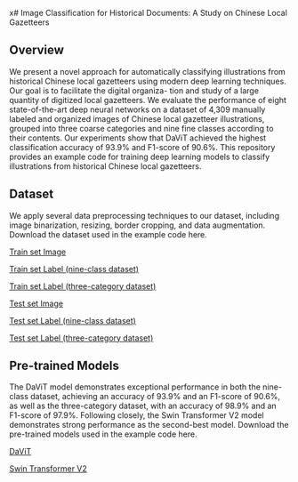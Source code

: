 x# Image Classification for Historical Documents: A Study on Chinese Local Gazetteers
## Overview
We present a novel approach for automatically classifying illustrations from historical Chinese
local gazetteers using modern deep learning techniques. Our goal is to facilitate the digital organiza-
tion and study of a large quantity of digitized local gazetteers. We evaluate the performance of eight
state-of-the-art deep neural networks on a dataset of 4,309 manually labeled and organized images
of Chinese local gazetteer illustrations, grouped into three coarse categories and nine fine classes
according to their contents. Our experiments show that DaViT achieved the highest classification
accuracy of 93.9% and F1-score of 90.6%.
This repository provides an example code for training deep learning models to classify illustrations from historical Chinese
local gazetteers.
## Dataset
We apply several data preprocessing techniques to our dataset, including image binarization, resizing, border cropping, and data augmentation. Download the dataset used in the example code here.

[Train set Image](<https://drive.google.com/uc?export=download&id=1a1Yu9hHvHq4x3SluiyREpJW4Rr0SWl_N>)

[Train set Label (nine-class dataset)](<https://drive.google.com/uc?export=download&id=1D2QCOSbUH8ZX8OYhnZw08jatxVja0EVi>)

[Train set Label (three-category dataset)](<https://drive.google.com/uc?export=download&id=1cJ_yZxj4wVyBUGSouwiN1RUZwPeW2zNf>)

[Test set Image](<https://drive.google.com/uc?export=download&id=11gC_Why2OHo-_ObhaxyOwKXiPpoXTnwL>)

[Test set Label (nine-class dataset)](<https://drive.google.com/uc?export=download&id=1avLOcZEtptZtIu1W0dWQRX9meOdnAkDl>)

[Test set Label (three-category dataset)](<https://drive.google.com/uc?export=download&id=1Dy7IcPAjb5Dj16kR5o4D02wYZGNrSxZY>)
## Pre-trained Models
The DaViT model demonstrates exceptional performance in both the nine-class dataset, achieving an accuracy of 93.9% and an F1-score of 90.6%, as well as the three-category dataset, with an accuracy of 98.9% and an F1-score of 97.9%. Following closely, the Swin Transformer V2 model demonstrates strong performance as the second-best model. Download the pre-trained models used in the example code here.

[DaViT](<https://drive.google.com/uc?export=download&id=1NkxpMgbTXSlyo5_P08KSgVZJtoancrnM>)

[Swin Transformer V2](<https://drive.google.com/uc?export=download&id=1PdaYuM_9PztDhQNOyblPiu9FsDOvpTyZ>)
